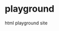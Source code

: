 # playground
html playground site

<!DOCTYPE html>
<html lang="en">
  <head>
    <meta charset="UTF-8" />
    <meta name="viewport" content="width=device-width, initial-scale=1.0" />
    <title>Playground</title>
  </head>
  <body>
    <script src="/index.js"></script>
  </body>
</html>
